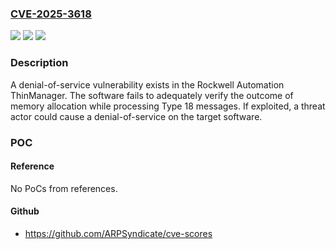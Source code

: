 ### [CVE-2025-3618](https://cve.mitre.org/cgi-bin/cvename.cgi?name=CVE-2025-3618)
![](https://img.shields.io/static/v1?label=Product&message=ThinManager&color=blue)
![](https://img.shields.io/static/v1?label=Version&message=%3D%20v14.0.1%20and%20earlier%20&color=brighgreen)
![](https://img.shields.io/static/v1?label=Vulnerability&message=119%20-%20Improper%20Restriction%20of%20Operations%20within%20the%20Bounds%20of%20a%20Memory%20Buffer&color=brighgreen)

### Description

A denial-of-service vulnerability exists in the Rockwell Automation ThinManager. The software fails to adequately verify the outcome of memory allocation while processing Type 18 messages. If exploited, a threat actor could cause a denial-of-service on the target software.

### POC

#### Reference
No PoCs from references.

#### Github
- https://github.com/ARPSyndicate/cve-scores

